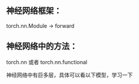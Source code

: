 ## 神经网络框架：

torch.nn.Module -> forward 

## 神经网络中的方法：

torch.nn 或者 torch.nn.functional

神经网络中有巨多层，具体可以看以下模型，学习一下
